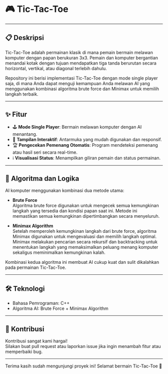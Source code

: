 # 🎮 Tic-Tac-Toe

---

## 📋 Deskripsi
Tic-Tac-Toe adalah permainan klasik di mana pemain bermain melawan komputer dengan papan berukuran 3x3. Pemain dan komputer bergantian menandai kotak dengan tujuan mendapatkan tiga tanda berurutan secara horizontal, vertikal, atau diagonal terlebih dahulu.

Repository ini berisi implementasi Tic-Tac-Toe dengan mode single player saja, di mana Anda dapat menguji kemampuan Anda melawan AI yang menggunakan kombinasi algoritma brute force dan Minimax untuk memilih langkah terbaik.

---

## ✨ Fitur
- 🕹️ **Mode Single Player**: Bermain melawan komputer dengan AI menantang.  
- 🎨 **Tampilan Interaktif**: Antarmuka yang mudah digunakan dan responsif.  
- 🏆 **Pengecekan Pemenang Otomatis**: Program mendeteksi pemenang atau hasil seri secara real-time.  
- ℹ️ **Visualisasi Status**: Menampilkan giliran pemain dan status permainan.

---

## 🤖 Algoritma dan Logika
AI komputer menggunakan kombinasi dua metode utama:

- **Brute Force**  
  Algoritma brute force digunakan untuk mengecek semua kemungkinan langkah yang tersedia dan kondisi papan saat ini. Metode ini memastikan semua kemungkinan dipertimbangkan secara menyeluruh.

- **Minimax Algorithm**  
  Setelah memperoleh kemungkinan langkah dari brute force, algoritma Minimax digunakan untuk mengevaluasi dan memilih langkah optimal. Minimax melakukan pencarian secara rekursif dan backtracking untuk menentukan langkah yang memaksimalkan peluang menang komputer sekaligus meminimalkan kemungkinan kalah.

Kombinasi kedua algoritma ini membuat AI cukup kuat dan sulit dikalahkan pada permainan Tic-Tac-Toe.


---


## 🛠️ Teknologi
- Bahasa Pemrograman: C++  
- Algoritma AI: Brute Force + Minimax Algorithm

---

## 🤝 Kontribusi
Kontribusi sangat kami hargai!  
Silakan buat pull request atau laporkan issue jika ingin menambah fitur atau memperbaiki bug.

---

Terima kasih sudah mengunjungi proyek ini! Selamat bermain Tic-Tac-Toe 🎉
